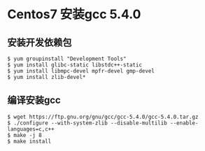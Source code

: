 # Centos7 安装gcc 5.4.0

##  安装开发依赖包
```
$ yum groupinstall "Development Tools"
$ yum install glibc-static libstdc++-static
$ yum install libmpc-devel mpfr-devel gmp-devel
$ yum install zlib-devel*
```

## 编译安装gcc

```
$ wget https://ftp.gnu.org/gnu/gcc/gcc-5.4.0/gcc-5.4.0.tar.gz
$ ./configure --with-system-zlib --disable-multilib --enable-languages=c,c++
$ make -j 8
$ make install
```



